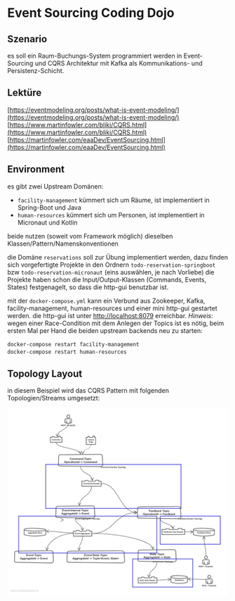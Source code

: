 # Event Sourcing Coding Dojo

## Szenario

es soll ein Raum-Buchungs-System programmiert werden in Event-Sourcing und CQRS Architektur mit Kafka als Kommunikations- und Persistenz-Schicht.

## Lektüre

[https://eventmodeling.org/posts/what-is-event-modeling/](https://eventmodeling.org/posts/what-is-event-modeling/)
[https://www.martinfowler.com/bliki/CQRS.html](https://www.martinfowler.com/bliki/CQRS.html)
[https://martinfowler.com/eaaDev/EventSourcing.html](https://martinfowler.com/eaaDev/EventSourcing.html)

## Environment

es gibt zwei Upstream Domänen:
- `facility-management` kümmert sich um Räume, ist implementiert in Spring-Boot und Java 
- `human-resources` kümmert sich um Personen, ist implementiert in Micronaut und Kotlin

beide nutzen (soweit vom Framework möglich) dieselben Klassen/Pattern/Namenskonventionen

die Domäne `reservations` soll zur Übung implementiert werden, dazu finden sich vorgefertigte Projekte in den Ordnern `todo-reservation-springboot` bzw `todo-reservation-micronaut` (eins auswählen, je nach Vorliebe)
die Projekte haben schon die Input/Output-Klassen (Commands, Events, States) festgenagelt, so dass die http-gui benutzbar ist.

mit der `docker-compose.yml` kann ein Verbund aus Zookeeper, Kafka, facility-management, human-resources und einer mini http-gui gestartet werden.
die http-gui ist unter [http://localhost:8079](http://localhost:8079) erreichbar.
*Hinweis*: wegen einer Race-Condition mit dem Anlegen der Topics ist es nötig, beim ersten Mal per Hand die beiden upstream backends neu zu starten:
````bash
docker-compose restart facility-management
docker-compose restart human-resources
````


## Topology Layout

in diesem Beispiel wird das CQRS Pattern mit folgenden Topologien/Streams umgesetzt:

![Ui Bunt](https://raw.githubusercontent.com/versicherungskammer/coding-dojo-event-sourcing/main/topology.png)
